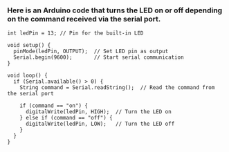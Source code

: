 ### Here is an Arduino code that turns the LED on or off depending on the command received via the serial port.

```
int ledPin = 13; // Pin for the built-in LED

void setup() {
  pinMode(ledPin, OUTPUT);  // Set LED pin as output
  Serial.begin(9600);       // Start serial communication
}

void loop() {
  if (Serial.available() > 0) {
    String command = Serial.readString();  // Read the command from the serial port

    if (command == "on") {
      digitalWrite(ledPin, HIGH);  // Turn the LED on
    } else if (command == "off") {
      digitalWrite(ledPin, LOW);   // Turn the LED off
    }
  }
}


```
